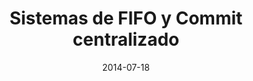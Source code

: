 ---
layout: default
modal-id: 1
date: 2014-07-18
img: pipelines.png
alt: image-alt
project-date: April 2017
client: Ayres.io
category: Sistemas de FIFO y Commit centralizado
title: Sistemas de FIFO y Commit centralizado
description: Hoy en día la masividad en cuanto a consumo de datos entrantes, hace que tengamos que implementar sistemas de mensajes o pipelines a los efectos de evitar la duplicación de los procesamientos sobre los datos mismos. Sistemas como Apache Kafka y RabbitMQ están soportados por nuestro equipo.

---